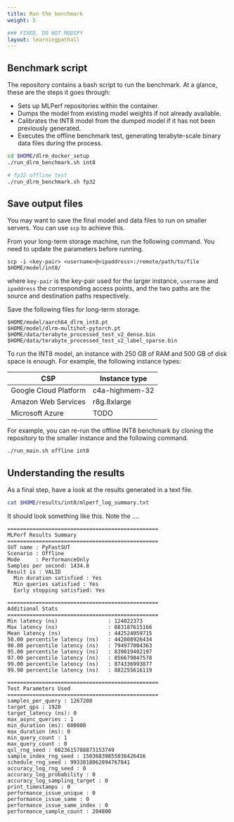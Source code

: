 ```yaml
---
title: Run the benchmark
weight: 5

### FIXED, DO NOT MODIFY
layout: learningpathall
---
```


## Benchmark script

The repository contains a bash script to run the benchmark. At a glance, these are the steps it goes through:

- Sets up MLPerf repositories within the container.
- Dumps the model from existing model weights if not already available.
- Calibrates the INT8 model from the dumped model if it has not been previously generated.
- Executes the offline benchmark test, generating terabyte-scale binary data files during the process.

```bash
cd $HOME/dlrm_docker_setup
./run_dlrm_benchmark.sh int8

# fp32 offline test
./run_dlrm_benchmark.sh fp32
```

## Save output files

You may want to save the final model and data files to run on smaller servers. You can use `scp` to achieve this.

From your long-term storage machine, run the following command. You need to update the parameters before running.

```
scp -i <key-pair> <username>@<ipaddress>:/remote/path/to/file $HOME/model/int8/
```
where `key-pair` is the key-pair used for the larger instance, `username` and `ipaddress` the corresponding access points, and the two paths are the source and destination paths respectively.

Save the following files for long-term storage.

```console
$HOME/model/aarch64_dlrm_int8.pt
$HOME/model/dlrm-multihot-pytorch.pt
$HOME/data/terabyte_processed_test_v2_dense.bin
$HOME/data/terabyte_processed_test_v2_label_sparse.bin
```

To run the INT8 model, an instance with 250 GB of RAM and 500 GB of disk space is enough. For example, the following instance types:


|         CSP           |  Instance type |
| --------------------- | -------------- |
| Google Cloud Platform | c4a-highmem-32 |
| Amazon Web Services   | r8g.8xlarge    |
| Microsoft Azure       | TODO           |

For example, you can re-run the offline INT8 benchmark by cloning the repository to the smaller instance and the following command.
```bash
./run_main.sh offline int8
```

## Understanding the results

As a final step, have a look at the results generated in a text file.
```bash
cat $HOME/results/int8/mlperf_log_summary.txt
```

It should look something like this. Note the ....

```output
================================================
MLPerf Results Summary
================================================
SUT name : PyFastSUT
Scenario : Offline
Mode     : PerformanceOnly
Samples per second: 1434.8
Result is : VALID
  Min duration satisfied : Yes
  Min queries satisfied : Yes
  Early stopping satisfied: Yes

================================================
Additional Stats
================================================
Min latency (ns)                : 124022373
Max latency (ns)                : 883187615166
Mean latency (ns)               : 442524059715
50.00 percentile latency (ns)   : 442808926434
90.00 percentile latency (ns)   : 794977004363
95.00 percentile latency (ns)   : 839019402197
97.00 percentile latency (ns)   : 856679847578
99.00 percentile latency (ns)   : 874336993877
99.90 percentile latency (ns)   : 882255616119

================================================
Test Parameters Used
================================================
samples_per_query : 1267200
target_qps : 1920
target_latency (ns): 0
max_async_queries : 1
min_duration (ms): 600000
max_duration (ms): 0
min_query_count : 1
max_query_count : 0
qsl_rng_seed : 6023615788873153749
sample_index_rng_seed : 15036839855038426416
schedule_rng_seed : 9933818062894767841
accuracy_log_rng_seed : 0
accuracy_log_probability : 0
accuracy_log_sampling_target : 0
print_timestamps : 0
performance_issue_unique : 0
performance_issue_same : 0
performance_issue_same_index : 0
performance_sample_count : 204800
```